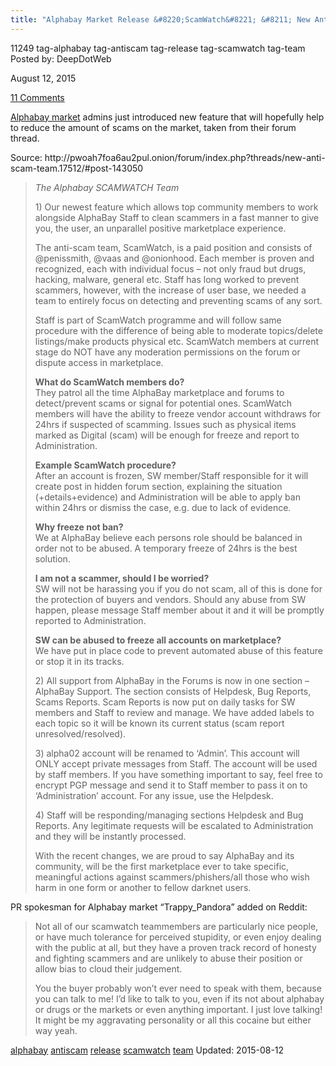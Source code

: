 ```yaml
---
title: "Alphabay Market Release &#8220;ScamWatch&#8221; &#8211; New Anti-Scam Team"
---
```


11249 tag-alphabay tag-antiscam tag-release tag-scamwatch tag-team
Posted by: DeepDotWeb 

<span>August 12, 2015</span>

<span><a href="/2015/08/12/alphabay-market-release-scamwatch-new-anti-scam-team/#comments">11 Comments</a></span>


<p><a href="http://www.deepdotweb.com/marketplace-directory/listing/alphabay">Alphabay market</a> admins just introduced new feature that will hopefully help to reduce the amount of scams on the market, taken from their forum thread.</p>
<p>Source: http://pwoah7foa6au2pul.onion/forum/index.php?threads/new-anti-scam-team.17512/#post-143050</p>
<blockquote><p><em>The Alphabay SCAMWATCH Team</em></p>
<p>1) Our newest feature which allows top community members to work alongside AlphaBay Staff to clean scammers in a fast manner to give you, the user, an unparallel positive marketplace experience.</p>
<p>The anti-scam team, ScamWatch, is a paid position and consists of @penissmith, @vaas and @onionhood. Each member is proven and recognized, each with individual focus &#8211; not only fraud but drugs, hacking, malware, general etc. Staff has long worked to prevent scammers, however, with the increase of user base, we needed a team to entirely focus on detecting and preventing scams of any sort.</p>
<p>Staff is part of ScamWatch programme and will follow same procedure with the difference of being able to moderate topics/delete listings/make products physical etc. ScamWatch members at current stage do NOT have any moderation permissions on the forum or dispute access in marketplace.</p>
<p><strong> What do ScamWatch members do?</strong><br/>
    They patrol all the time AlphaBay marketplace and forums to detect/prevent scams or signal for potential ones. ScamWatch members will have the ability to freeze vendor account withdraws for 24hrs if suspected of scamming. Issues such as physical items marked as Digital (scam) will be enough for freeze and report to Administration.</p>
<p><strong> Example ScamWatch procedure? </strong><br/>
    After an account is frozen, SW member/Staff responsible for it will create post in hidden forum section, explaining the situation (+details+evidence) and Administration will be able to apply ban within 24hrs or dismiss the case, e.g. due to lack of evidence.</p>
<p><strong> Why freeze not ban?</strong><br/>
    We at AlphaBay believe each persons role should be balanced in order not to be abused. A temporary freeze of 24hrs is the best solution.</p>
<p><strong> I am not a scammer, should I be worried?</strong><br/>
    SW will not be harassing you if you do not scam, all of this is done for the protection of buyers and vendors. Should any abuse from SW happen, please message Staff member about it and it will be promptly reported to Administration.</p>
<p><strong> SW can be abused to freeze all accounts on marketplace?</strong><br/>
    We have put in place code to prevent automated abuse of this feature or stop it in its tracks.</p>
<p>2) All support from AlphaBay in the Forums is now in one section &#8211; AlphaBay Support. The section consists of Helpdesk, Bug Reports, Scams Reports. Scam Reports is now put on daily tasks for SW members and Staff to review and manage. We have added labels to each topic so it will be known its current status (scam report unresolved/resolved).</p>
<p>3) alpha02 account will be renamed to &#8216;Admin&#8217;. This account will ONLY accept private messages from Staff. The account will be used by staff members. If you have something important to say, feel free to encrypt PGP message and send it to Staff member to pass it on to &#8216;Administration&#8217; account. For any issue, use the Helpdesk.</p>
<p>4) Staff will be responding/managing sections Helpdesk and Bug Reports. Any legitimate requests will be escalated to Administration and they will be instantly processed.</p>
<p>With the recent changes, we are proud to say AlphaBay and its community, will be the first marketplace ever to take specific, meaningful actions against scammers/phishers/all those who wish harm in one form or another to fellow darknet users.</p></blockquote>
<p>PR spokesman for Alphabay market &#8220;Trappy_Pandora&#8221; added on Reddit:</p>
<blockquote><p>Not all of our scamwatch teammembers are particularly nice people, or have much tolerance for perceived stupidity, or even enjoy dealing with the public at all, but they have a proven track record of honesty and fighting scammers and are unlikely to abuse their position or allow bias to cloud their judgement.</p>
<p>You the buyer probably won&#8217;t ever need to speak with them, because you can talk to me! I&#8217;d like to talk to you, even if its not about alphabay or drugs or the markets or even anything important. I just love talking! It might be my aggravating personality or all this cocaine but either way yeah.</p></blockquote>
</div>
<a href="/tag/alphabay/" rel="tag">alphabay</a> <a href="/tag/antiscam/" rel="tag">antiscam</a> <a href="/tag/release/" rel="tag">release</a> <a href="/tag/scamwatch/" rel="tag">scamwatch</a> <a href="/tag/team/" rel="tag">team</a></span> 
Updated: 2015-08-12